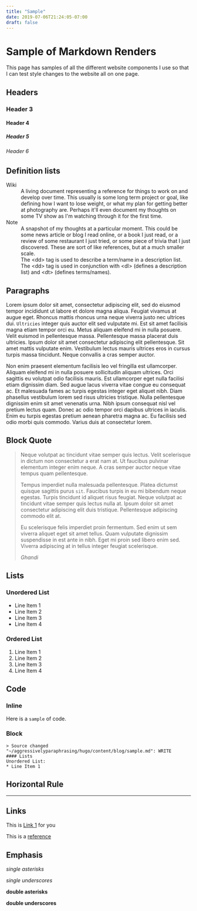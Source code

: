 ```yaml
---
title: "Sample"
date: 2019-07-06T21:24:05-07:00
draft: false
---
```


# Sample of Markdown Renders

This page has samples of all the different website components I use so that I can test style changes to the website all on one page.

## Headers
### Header 3
#### Header 4
##### Header 5
###### Header 6


## Definition lists


<dl>
<dt>Wiki</dt>
<dd>A living document representing a reference for things to work on and develop over time.  This usually is some long term project or goal, like defining how I want to lose weight, or what my plan for getting better at photography are.  Perhaps it'll even document my thoughts on some TV show as I'm watching through it for the first time.
<dt>Note</dt>
<dd>A snapshot of my thoughts at a particular moment.  This could be some news article or blog I read online, or a book I just read, or a review of some restaurant I just tried, or some piece of trivia that I just discovered.  These are sort of like references, but at a much smaller scale.</dd>
<dd>The &lt;dd&gt; tag is used to describe a term/name in a description list.</dd>
<dd>The &lt;dd&gt; tag is used in conjunction with &lt;dl&gt; (defines a description list) and &lt;dt&gt; (defines terms/names).</dd>
</dl>

## Paragraphs

Lorem ipsum dolor sit amet, consectetur adipiscing elit, sed do eiusmod tempor incididunt ut labore et dolore magna aliqua. Feugiat vivamus at augue eget. Rhoncus mattis rhoncus urna neque viverra justo nec ultrices dui. `Ultricies` integer quis auctor elit sed vulputate mi. Est sit amet facilisis magna etiam tempor orci eu. Metus aliquam eleifend mi in nulla posuere. Velit euismod in pellentesque massa. Pellentesque massa placerat duis ultricies. Ipsum dolor sit amet consectetur adipiscing elit pellentesque. Sit amet mattis vulputate enim. Vestibulum lectus mauris ultrices eros in cursus turpis massa tincidunt. Neque convallis a cras semper auctor.

Non enim praesent elementum facilisis leo vel fringilla est ullamcorper. Aliquam eleifend mi in nulla posuere sollicitudin aliquam ultrices. Orci sagittis eu volutpat odio facilisis mauris. Est ullamcorper eget nulla facilisi etiam dignissim diam. Sed augue lacus viverra vitae congue eu consequat ac. Et malesuada fames ac turpis egestas integer eget aliquet nibh. Diam phasellus vestibulum lorem sed risus ultricies tristique. Nulla pellentesque dignissim enim sit amet venenatis urna. Nibh ipsum consequat nisl vel pretium lectus quam. Donec ac odio tempor orci dapibus ultrices in iaculis. Enim eu turpis egestas pretium aenean pharetra magna ac. Eu facilisis sed odio morbi quis commodo. Varius duis at consectetur lorem.

## Block Quote

> Neque volutpat ac tincidunt vitae semper quis lectus. Velit scelerisque in dictum non consectetur a erat nam at. Ut faucibus pulvinar elementum integer enim neque. A cras semper auctor neque vitae tempus quam pellentesque.
> 
> Tempus imperdiet nulla malesuada pellentesque. Platea dictumst quisque sagittis purus `sit`. Faucibus turpis in eu mi bibendum neque egestas. Turpis tincidunt id aliquet risus feugiat. Neque volutpat ac tincidunt vitae semper quis lectus nulla at. Ipsum dolor sit amet consectetur adipiscing elit duis tristique. Pellentesque adipiscing commodo elit at.
> 
> Eu scelerisque felis imperdiet proin fermentum. Sed enim ut sem viverra aliquet eget sit amet tellus. Quam vulputate dignissim suspendisse in est ante in nibh. Eget mi proin sed libero enim sed. Viverra adipiscing at in tellus integer feugiat scelerisque.
> 
> <cite>Ghandi</cite>


## Lists

### Unordered List

* Line Item 1
* Line Item 2
* Line Item 3
* Line Item 4

### Ordered List

1. Line Item 1
2. Line Item 2
3. Line Item 3
4. Line Item 4

## Code

### Inline

Here is a `sample` of code.

### Block

```
> Source changed "~/aggressivelyparaphrasing/hugo/content/blog/sample.md": WRITE
#### Lists
Unordered List:
* Line Item 1
```

## Horizontal Rule

-----

## Links

This is [Link 1](# "title here") for you

This is a [reference][foo]

[foo]: https://google.com "Google"

## Emphasis

*single asterisks*

_single underscores_

**double asterisks**

__double underscores__